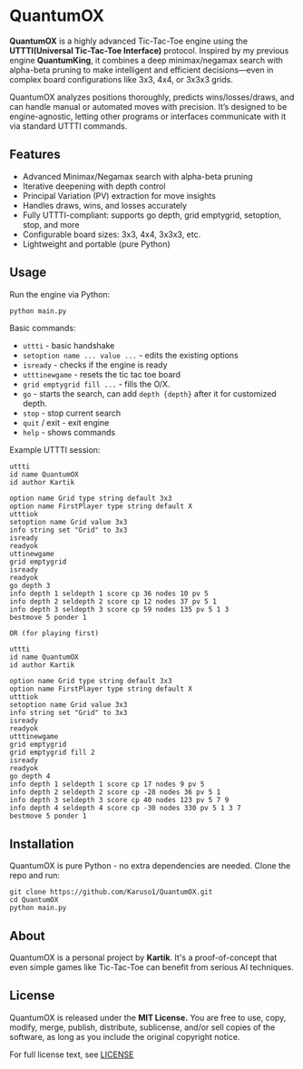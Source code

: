 # QuantumOX

**QuantumOX** is a highly advanced Tic-Tac-Toe engine using the **UTTTI(Universal Tic-Tac-Toe Interface)** protocol. Inspired by my previous engine **QuantumKing**, it combines a deep minimax/negamax search with alpha-beta pruning to make intelligent and efficient decisions—even in complex board configurations like 3x3, 4x4, or 3x3x3 grids.

QuantumOX analyzes positions thoroughly, predicts wins/losses/draws, and can handle manual or automated moves with precision. It’s designed to be engine-agnostic, letting other programs or interfaces communicate with it via standard UTTTI commands.

## Features

- Advanced Minimax/Negamax search with alpha-beta pruning
- Iterative deepening with depth control
- Principal Variation (PV) extraction for move insights
- Handles draws, wins, and losses accurately
- Fully UTTTI-compliant: supports go depth, grid emptygrid, setoption, stop, and more
- Configurable board sizes: 3x3, 4x4, 3x3x3, etc.
- Lightweight and portable (pure Python)

## Usage

Run the engine via Python:

```bash
python main.py
```

Basic commands:

- `uttti` - basic handshake
- `setoption name ... value ...` - edits the existing options
- `isready` - checks if the engine is ready
- `utttinewgame` - resets the tic tac toe board
- `grid emptygrid fill ...` - fills the O/X.
- `go` - starts the search, can add `depth {depth}` after it for customized depth.
- `stop` - stop current search
- `quit` / exit - exit engine
- `help` - shows commands

Example UTTTI session:

```
uttti
id name QuantumOX
id author Kartik

option name Grid type string default 3x3
option name FirstPlayer type string default X
utttiok
setoption name Grid value 3x3
info string set "Grid" to 3x3
isready
readyok
uttinewgame
grid emptygrid
isready
readyok  
go depth 3
info depth 1 seldepth 1 score cp 36 nodes 10 pv 5
info depth 2 seldepth 2 score cp 12 nodes 37 pv 5 1      
info depth 3 seldepth 3 score cp 59 nodes 135 pv 5 1 3   
bestmove 5 ponder 1

OR (for playing first)

uttti
id name QuantumOX
id author Kartik

option name Grid type string default 3x3
option name FirstPlayer type string default X
utttiok
setoption name Grid value 3x3
info string set "Grid" to 3x3
isready
readyok
utttinewgame
grid emptygrid
grid emptygrid fill 2
isready
readyok
go depth 4
info depth 1 seldepth 1 score cp 17 nodes 9 pv 5
info depth 2 seldepth 2 score cp -28 nodes 36 pv 5 1     
info depth 3 seldepth 3 score cp 40 nodes 123 pv 5 7 9   
info depth 4 seldepth 4 score cp -30 nodes 330 pv 5 1 3 7
bestmove 5 ponder 1
```

## Installation

QuantumOX is pure Python - no extra dependencies are needed. Clone the repo and run:

```
git clone https://github.com/Karuso1/QuantumOX.git
cd QuantumOX
python main.py
```

## About

QuantumOX is a personal project by **Kartik**. It's a proof-of-concept that even simple games like Tic-Tac-Toe can benefit from serious AI techniques.

## License

QuantumOX is released under the **MIT License.**
You are free to use, copy, modify, merge, publish, distribute, sublicense, and/or sell copies of the software, as long as you include the original copyright notice.

For full license text, see [LICENSE](https://github.com/Karuso1/QuantumOX/blob/main/LICENSE)
